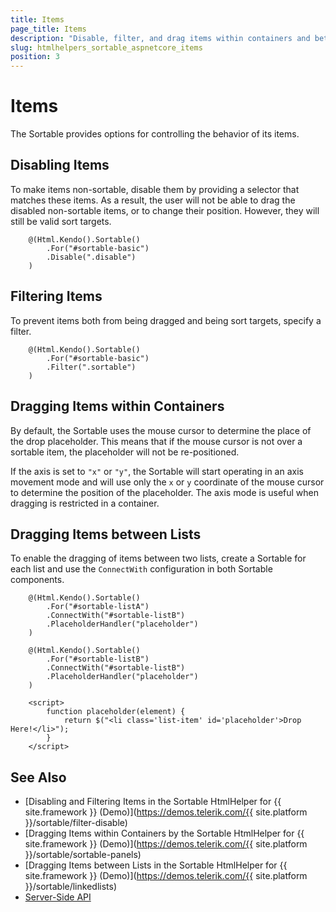 ```yaml
---
title: Items
page_title: Items
description: "Disable, filter, and drag items within containers and between lists when working with the Telerik UI Sortable component for {{ site.framework }}."
slug: htmlhelpers_sortable_aspnetcore_items
position: 3
---
```


# Items

The Sortable provides options for controlling the behavior of its items.

## Disabling Items

To make items non-sortable, disable them by providing a selector that matches these items. As a result, the user will not be able to drag the disabled non-sortable items, or to change their position. However, they will still be valid sort targets.

```HtmlHelper
	@(Html.Kendo().Sortable()
    	.For("#sortable-basic")
    	.Disable(".disable")
	)
```

## Filtering Items

To prevent items both from being dragged and being sort targets, specify a filter.

```HtmlHelper
	@(Html.Kendo().Sortable()
    	.For("#sortable-basic")
    	.Filter(".sortable")
	)
```

## Dragging Items within Containers

By default, the Sortable uses the mouse cursor to determine the place of the drop placeholder. This means that if the mouse cursor is not over a sortable item, the placeholder will not be re-positioned.

If the axis is set to `"x"` or `"y"`, the Sortable will start operating in an axis movement mode and will use only the `x` or `y` coordinate of the mouse cursor to determine the position of the placeholder. The axis mode is useful when dragging is restricted in a container.

## Dragging Items between Lists

To enable the dragging of items between two lists, create a Sortable for each list and use the `ConnectWith` configuration in both Sortable components.

```HtmlHelper
    @(Html.Kendo().Sortable()
        .For("#sortable-listA")
        .ConnectWith("#sortable-listB")
        .PlaceholderHandler("placeholder")
    )

    @(Html.Kendo().Sortable()
        .For("#sortable-listB")
        .ConnectWith("#sortable-listB")
        .PlaceholderHandler("placeholder")
    )

    <script>
        function placeholder(element) {
            return $("<li class='list-item' id='placeholder'>Drop Here!</li>");
        }
    </script>
```

## See Also

* [Disabling and Filtering Items in the Sortable HtmlHelper for {{ site.framework }} (Demo)](https://demos.telerik.com/{{ site.platform }}/sortable/filter-disable)
* [Dragging Items within Containers by the Sortable HtmlHelper for {{ site.framework }} (Demo)](https://demos.telerik.com/{{ site.platform }}/sortable/sortable-panels)
* [Dragging Items between Lists in the Sortable HtmlHelper for {{ site.framework }} (Demo)](https://demos.telerik.com/{{ site.platform }}/sortable/linkedlists)
* [Server-Side API](/api/sortable)
